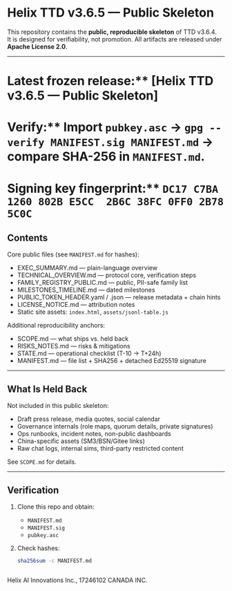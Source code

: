 # Helix TTD v3.6.5 — Public Skeleton

This repository contains the **public, reproducible skeleton** of TTD v3.6.4.  
It is designed for verifiability, not promotion. All artifacts are released under **Apache License 2.0**.

---

# Latest frozen release:** [Helix TTD v3.6.5 — Public Skeleton]

# Verify:** Import `pubkey.asc` → `gpg --verify MANIFEST.sig MANIFEST.md` → compare SHA-256 in `MANIFEST.md`.

# Signing key fingerprint:** `DC17 C7BA 1260 802B E5CC  2B6C 38FC 0FF0 2B78 5C0C`


## Contents

Core public files (see `MANIFEST.md` for hashes):
- EXEC_SUMMARY.md — plain-language overview
- TECHNICAL_OVERVIEW.md — protocol core, verification steps
- FAMILY_REGISTRY_PUBLIC.md — public, PII-safe family list
- MILESTONES_TIMELINE.md — dated milestones
- PUBLIC_TOKEN_HEADER.yaml / .json — release metadata + chain hints
- LICENSE_NOTICE.md — attribution notes
- Static site assets: `index.html`, `assets/jsonl-table.js`

Additional reproducibility anchors:
- SCOPE.md — what ships vs. held back
- RISKS_NOTES.md — risks & mitigations
- STATE.md — operational checklist (T-10 → T+24h)
- MANIFEST.md — file list + SHA256 + detached Ed25519 signature

---

## What Is Held Back

Not included in this public skeleton:
- Draft press release, media quotes, social calendar
- Governance internals (role maps, quorum details, private signatures)
- Ops runbooks, incident notes, non-public dashboards
- China-specific assets (SM3/BSN/Gitee links)
- Raw chat logs, internal sims, third-party restricted content

See `SCOPE.md` for details.

---

## Verification

1. Clone this repo and obtain:
   - `MANIFEST.md`
   - `MANIFEST.sig`
   - `pubkey.asc`

2. Check hashes:
   ```bash
   sha256sum -c MANIFEST.md



Helix AI Innovations Inc., 17246102 CANADA INC.

